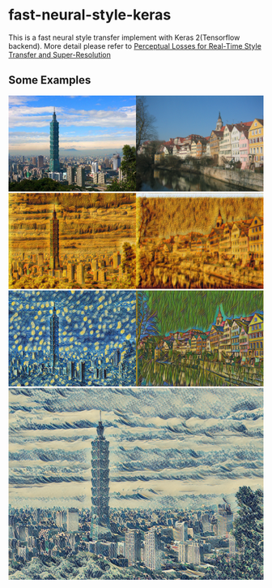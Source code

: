 # fast-neural-style-keras

This is a fast neural style transfer implement with Keras 2(Tensorflow backend).  More detail please refer to  [Perceptual Losses for Real-Time Style Transfer and Super-Resolution](https://arxiv.org/abs/1603.08155)


## Some Examples
<img src="images/content/101.jpg" width="50%"><img src="images/content/tubingen.jpg" width="50%">
<img src="images/generated/des_glaneuses_101_output.png" width="50%"><img src="images/generated/des_glaneuses_tubingen_output.png" width="50%">
<img src="images/generated/starry_output.png" width="50%"><img src="images/generated/la_muse_tubingen_output.png" width="50%">
<img src="images/generated/wave_crop_output.png">
 
